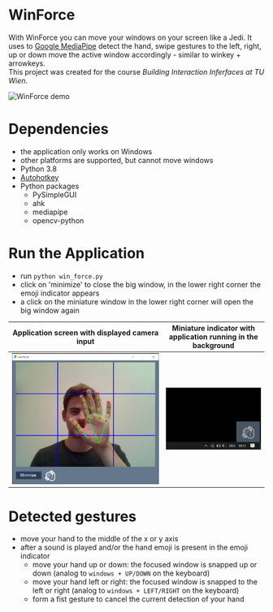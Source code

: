 # WinForce
With WinForce you can move your windows on your screen like a Jedi. It uses to [Google MediaPipe](https://github.com/google/mediapipe) detect the hand, swipe gestures to the left, right, up or down move the active window accordingly - similar to winkey + arrowkeys.  
This project was created for the course *Building Interaction Inferfaces at TU Wien*.

![WinForce demo](examples/winforce_demo.gif)

# Dependencies
- the application only works on Windows
- other platforms are supported, but cannot move windows
- Python 3.8
- [Autohotkey](https://www.autohotkey.com/)
- Python packages
  - PySimpleGUI
  - ahk
  - mediapipe
  - opencv-python

# Run the Application
- run `python win_force.py`
- click on 'minimize' to close the big window, in the lower right corner the emoji indicator appears
- a click on the miniature window in the lower right corner will open the big window again

Application screen with displayed camera input  | Miniature indicator with application running in the background
--|--
![WinForce full](examples/winforce_full.png "The WinForce application with camera input and handtracking")  |  ![WinForce Miniature](examples/winforce_miniature.png "The WinForce miniature gesture indicator")


# Detected gestures
- move your hand to the middle of the x or y axis
- after a sound is played and/or the hand emoji is present in the emoji indicator
  - move your hand up or down: the focused window is snapped up or down (analog to `windows + UP/DOWN` on the keyboard)
  - move your hand left or right: the focused window is snapped to the left or right (analog to `windows + LEFT/RIGHT` on the keyboard)
  - form a fist gesture to cancel the current detection of your hand
